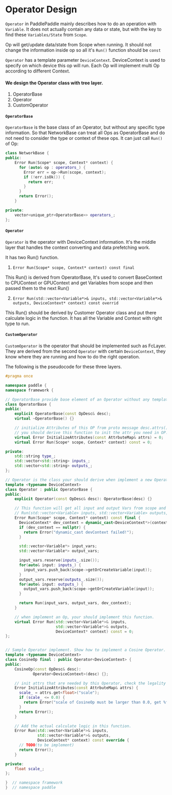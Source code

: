 # Operator Design

`Operator` in PaddlePaddle mainly describes how to do an operation with `Variable`. It does not actually contain any data or state, but with the key to find these `Variables/State` from `Scope`.

Op will get/update data/state from Scope when running. It should not change the information inside op so all it's `Run()` function should be `const`

`Operator` has a template parameter `DeviceContext`. DeviceContext is used to specify on which device this op will run. Each Op will implement multi Op according to different Context.

#### We design the Operator class with tree layer.

1. OperatorBase
1. Operator
1. CustomOperator


#### `OperatorBase`

`OperatorBase` is the base class of an Operator, but without any specific type information. So that NetworkBase can treat all Ops as OperatorBase and do not need to consider the type or context of these ops. It can just call `Run()` of Op:

```cpp
class NetworkBase {
public:
    Error Run(Scope* scope, Context* context) {
      for (auto& op : operators_) {
        Error err = op->Run(scope, context);
        if (!err.isOk()) {
          return err;
        }
      }
      return Error();
    }

private:
    vector<unique_ptr<OperatorBase>> operators_;
};
```

#### `Operator`

`Operator` is the operator with DeviceContext information. It's the middle layer that handles the context converting and data prefetching work.

It has two Run() function.

1. `Error Run(Scope* scope, Context* context) const final`

This Run() is derived from OperatorBase, It's used to convert BaseContext to CPUContext or GPUContext and get Variables from scope and then passed them to the next Run()

2. `Error Run(std::vector<Variable*>& inputs, std::vector<Variable*>& outputs, DeviceContext* context) const overrid`

This Run() should be derived by Customer Operator class and put there calculate logic in the function. It has all the Variable and Context with right type to run.

#### `CustomOperator`

`CustomOperator` is the operator that should be implemented such as FcLayer. They are derived from the second `Operator` with certain `DeviceContext`, they know where they are running and how to do the right operation.


The following is the pseudocode for these three layers.


```cpp
#pragma once

namespace paddle {
namespace framework {

// OperatorBase provide base element of an Operator without any template.
class OperatorBase {
public:
    explicit OperatorBase(const OpDesc& desc);
    virtual ~OperatorBase() {}

    // initialize Attributes of this OP from proto message desc.attrs()
    // you should derive this function to init the attr you need in OP.
    virtual Error InitializeAttributes(const AttrbuteMap& attrs) = 0;
    virtual Error Run(Scope* scope, Context* context) const = 0;

private:
    std::string type_;
    std::vector<std::string> inputs_;
    std::vector<std::string> outputs_;
};

// Operator is the class your should derive when implement a new Operator.
template <typename DeviceContext>
class Operator : public OperatorBase {
public:
    explicit Operator(const OpDesc& desc): OperatorBase(desc) {}

    // This function will get all input and output Vars from scope and ten call
    // Run(std::vector<Variable> inputs, std::vector<Variable> outputs, T* context)
    Error Run(Scope* scope, Context* context) const final {
      DeviceContext* dev_context = dynamic_cast<DeviceContext*>(context);
      if (dev_context == nullptr) {
        return Error("dynamic_cast devContext failed!");
      }

      std::vector<Variable*> input_vars;
      std::vector<Variable*> output_vars;

      input_vars.reserve(inputs_.size());
      for(auto& input: inputs_) {
        input_vars.push_back(scope->getOrCreateVariable(input));
      }
      output_vars.reserve(outputs_.size());
      for(auto& input: outputs_) {
        output_vars.push_back(scope->getOrCreateVariable(input));
      }

      return Run(input_vars, output_vars, dev_context);
    }

    // when implement an Op, your should implement this function.
    virtual Error Run(std::vector<Variable*>& inputs,
                      std::vector<Variable*>& outputs,
                      DeviceContext* context) const = 0;
};


// Sample Operator implement. Show how to implement a Cosine Operator.
template <typename DeviceContext>
class CosineOp final : public Operator<DeviceContext> {
public:
    CosineOp(const OpDesc& desc):
            Operator<DeviceContext>(desc) {};

    // init attrs that are needed by this Operator, check the legality here.
    Error InitializeAttributes(const AttrbuteMap& attrs) {
      scale_ = attrs.get<float>("scale");
      if (scale_ <= 0.0) {
        return Error("scale of CosineOp must be larger than 0.0, get %f", scale_);
      }
      return Error();
    }

    // Add the actual calculate logic in this function.
    Error Run(std::vector<Variable*>& inputs,
              std::vector<Variable*>& outputs,
              DeviceContext* context) const override {
      // TODO(to be implement)
      return Error();
    }

private:
    float scale_;
};

}  // namespace framework
}  // namespace paddle
```
